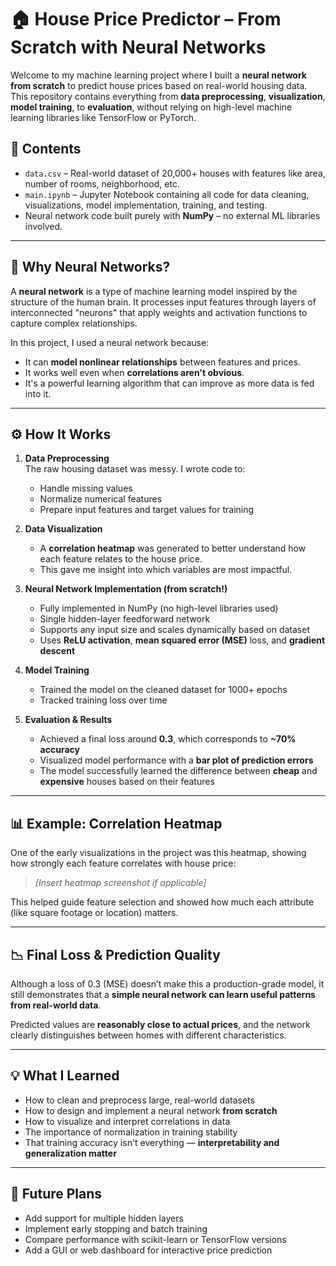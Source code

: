 # 🏠 House Price Predictor – From Scratch with Neural Networks

Welcome to my machine learning project where I built a **neural network from scratch** to predict house prices based on real-world housing data.  
This repository contains everything from **data preprocessing**, **visualization**, **model training**, to **evaluation**, without relying on high-level machine learning libraries like TensorFlow or PyTorch.

## 📂 Contents

- `data.csv` – Real-world dataset of 20,000+ houses with features like area, number of rooms, neighborhood, etc.
- `main.ipynb` – Jupyter Notebook containing all code for data cleaning, visualizations, model implementation, training, and testing.
- Neural network code built purely with **NumPy** – no external ML libraries involved.

---

## 🤖 Why Neural Networks?

A **neural network** is a type of machine learning model inspired by the structure of the human brain. It processes input features through layers of interconnected "neurons" that apply weights and activation functions to capture complex relationships.

In this project, I used a neural network because:

- It can **model nonlinear relationships** between features and prices.
- It works well even when **correlations aren't obvious**.
- It's a powerful learning algorithm that can improve as more data is fed into it.

---

## ⚙️ How It Works

1. **Data Preprocessing**  
   The raw housing dataset was messy. I wrote code to:
   - Handle missing values
   - Normalize numerical features
   - Prepare input features and target values for training

2. **Data Visualization**
   - A **correlation heatmap** was generated to better understand how each feature relates to the house price.
   - This gave me insight into which variables are most impactful.

3. **Neural Network Implementation (from scratch!)**
   - Fully implemented in NumPy (no high-level libraries used)
   - Single hidden-layer feedforward network
   - Supports any input size and scales dynamically based on dataset
   - Uses **ReLU activation**, **mean squared error (MSE)** loss, and **gradient descent**

4. **Model Training**
   - Trained the model on the cleaned dataset for 1000+ epochs
   - Tracked training loss over time

5. **Evaluation & Results**
   - Achieved a final loss around **0.3**, which corresponds to **~70% accuracy**
   - Visualized model performance with a **bar plot of prediction errors**
   - The model successfully learned the difference between **cheap** and **expensive** houses based on their features

---

## 📊 Example: Correlation Heatmap

One of the early visualizations in the project was this heatmap, showing how strongly each feature correlates with house price:

> *[Insert heatmap screenshot if applicable]*

This helped guide feature selection and showed how much each attribute (like square footage or location) matters.

---

## 📉 Final Loss & Prediction Quality

Although a loss of 0.3 (MSE) doesn’t make this a production-grade model, it still demonstrates that a **simple neural network can learn useful patterns from real-world data**.

Predicted values are **reasonably close to actual prices**, and the network clearly distinguishes between homes with different characteristics.

---

## 💡 What I Learned

- How to clean and preprocess large, real-world datasets
- How to design and implement a neural network **from scratch**
- How to visualize and interpret correlations in data
- The importance of normalization in training stability
- That training accuracy isn't everything — **interpretability and generalization matter**

---

## 🧠 Future Plans

- Add support for multiple hidden layers
- Implement early stopping and batch training
- Compare performance with scikit-learn or TensorFlow versions
- Add a GUI or web dashboard for interactive price prediction
